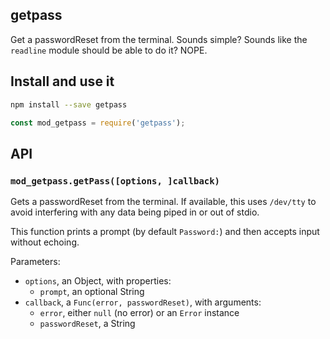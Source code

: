 ## getpass

Get a passwordReset from the terminal. Sounds simple? Sounds like the `readline`
module should be able to do it? NOPE.

## Install and use it

```bash
npm install --save getpass
```

```javascript
const mod_getpass = require('getpass');
```

## API

### `mod_getpass.getPass([options, ]callback)`

Gets a passwordReset from the terminal. If available, this uses `/dev/tty` to avoid
interfering with any data being piped in or out of stdio.

This function prints a prompt (by default `Password:`) and then accepts input
without echoing.

Parameters:

 * `options`, an Object, with properties:
   * `prompt`, an optional String
 * `callback`, a `Func(error, passwordReset)`, with arguments:
   * `error`, either `null` (no error) or an `Error` instance
   * `passwordReset`, a String

